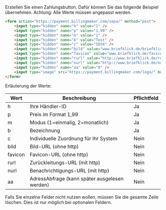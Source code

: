 Erstellen Sie einen Zahlungsbutton. Dafür können Sie das folgende Beispiel übernehmen. Achtung: Alle Werte müssen angepasst werden.
```html
<form action="https://payment.billingmaker.com/sepa/" method="post">
	<input type="hidden" name="h" value="1" />
	<input type="hidden" name="p" value="1,99" />
	<input type="hidden" name="m" value="1" />
	<input type="hidden" name="b" value="Test" />
	<input type="hidden" name="c" value="ID34" />
	<input type="hidden" name="bild" value="www.briefklick.de/briefklicktop.png" />
	<input type="hidden" name="favicon" value="www.briefklick.de/favicon.ico" />
	<input type="hidden" name="rurl" value="http://www.briefklick.de/rurl" />
	<input type="hidden" name="nurl" value="http://www.briefklick.de/nurl" />
	<input type="hidden" name="aa" value="0" />
	<input type="image" src="https://payment.billingmaker.com/logo/" border="0" name="submit" alt="-->" />
</form>
```
Erläuterung der Werte:

| Wert  | Beschreibung | Pflichtfeld |
| ------------- | ------------- | ------------- |
| h  | Ihre Händler-ID  | Ja |
| p  | Preis im Format 1,99  | Ja |
| m  | Modus (1=einmalig, 2=monatlich)  | Ja |
| b  | Bezeichnung  | Ja |
| c  | Individuelle Zuordnung für Ihr System  | Nein |
| bild  | Bild-URL (ohne http) | Nein |
| favicon  | Favicon-URL (ohne http)  | Nein |
| rurl  | Zurückleitungs-URL (mit http)  | Nein |
| nurl  | Benachrichtigungs-URL (mit http)  | Nein |
| aa  | AdressAbfrage (kann später ausgelesen werden)  | Nein |

Falls Sie einzelne Felder nicht nutzen wollen, müssen Sie die gesamte Zeile löschen. Dies ist nur möglich bei optionalen Feldern.
